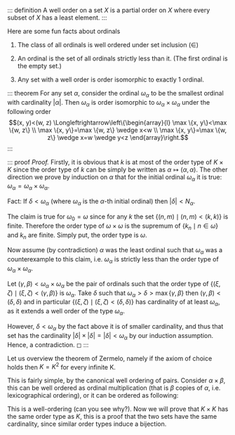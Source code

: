 ::: definition
A well order on a set $X$ is a partial order on $X$ where every subset
of $X$ has a least element.
:::

Here are some fun facts about ordinals

1.  The class of all ordinals is well ordered under set inclusion
    $(\in)$

2.  An ordinal is the set of all ordinals strictly less than it. (The
    first ordinal is the empty set.)

3.  Any set with a well order is order isomorphic to exactly 1 ordinal.

::: theorem
For any set $\alpha$, consider the ordinal $\omega_\alpha$ to be the
smallest ordinal with cardinality $|\alpha|$. Then $\omega_\alpha$ is
order isomorphic to $\omega_\alpha \times \omega_\alpha$ under the
following order
$$(x, y)<(w, z) \Longleftrightarrow\left\{\begin{array}{l}
\max \{x, y\}<\max \{w, z\} \\
\max \{x, y\}=\max \{w, z\} \wedge x<w \\
\max \{x, y\}=\max \{w, z\} \wedge x=w \wedge y<z
\end{array}\right.$$
:::

::: proof
*Proof.* Firstly, it is obvious that $k$ is at most of the order type of
$K \times K$ since the order type of $k$ can be simply be written as
$\alpha \mapsto(\alpha, \alpha)$. The other direction we prove by
induction on $\alpha$ that for the initial ordinal $\omega_\alpha$ it is
true: $\omega_\alpha=\omega_\alpha \times \omega_\alpha$.

Fact: If $\delta<\omega_\alpha$ (where $\omega_\alpha$ is the
$\alpha$-th initial ordinal) then $|\delta|<N_\alpha$.

The claim is true for $\omega_0=\omega$ since for any $k$ the set
$\{(n, m) \mid(n, m)<(k, k)\}$ is finite. Therefore the order type of
$\omega \times \omega$ is the supremum of
$\left\{k_n \mid n \in \omega\right\}$ and $k_n$ are finite. Simply put,
the order type is $\omega$.

Now assume (by contradiction) $\alpha$ was the least ordinal such that
$\omega_\alpha$ was a counterexample to this claim, i.e. $\omega_\alpha$
is strictly less than the order type of
$\omega_\alpha \times \omega_\alpha$.

Let $(\gamma, \beta)<\omega_\alpha \times \omega_\alpha$ be the pair of
ordinals such that the order type of
$\{(\xi, \zeta) \mid(\xi, \zeta)<(\gamma, \beta)\}$ is $\omega_\alpha$.
Take $\delta$ such that $\omega_\alpha>\delta>\max \{\gamma, \beta\}$
then $(\gamma, \beta)<(\delta, \delta)$ and in particular
$\{(\xi, \zeta) \mid(\xi, \zeta)<(\delta, \delta)\}$ has cardinality of
at least $\omega_\alpha$, as it extends a well order of the type
$\omega_\alpha$.

However, $\delta<\omega_\alpha$ by the fact above it is of smaller
cardinality, and thus that set has the cardinality
$|\delta| \times|\delta|=|\delta|<\omega_\alpha$ by our induction
assumption. Hence, a contradiction. ◻
:::

Let us overview the theorem of Zermelo, namely if the axiom of choice
holds then $K=K^2$ for every infinite K.

This is fairly simple, by the canonical well ordering of pairs. Consider
$\alpha \times \beta$, this can be well ordered as ordinal
multiplication (that is $\beta$ copies of $\alpha$, i.e. lexicographical
ordering), or it can be ordered as following:

This is a well-ordering (can you see why?). Now we will prove that
$K \times K$ has the same order type as $K$, this is a proof that the
two sets have the same cardinality, since similar order types induce a
bijection.
